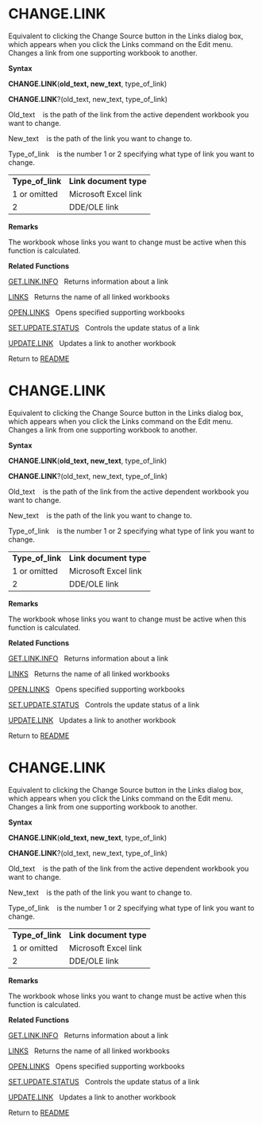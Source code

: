 # CHANGE.LINK

Equivalent to clicking the Change Source button in the Links dialog box,
which appears when you click the Links command on the Edit menu. Changes
a link from one supporting workbook to another.

**Syntax**

**CHANGE.LINK**(**old\_text, new\_text**, type\_of\_link)

**CHANGE.LINK**?(old\_text, new\_text, type\_of\_link)

Old\_text&nbsp;&nbsp;&nbsp;&nbsp;is the path of the link from the active
dependent workbook you want to change.

New\_text&nbsp;&nbsp;&nbsp;&nbsp;is the path of the link you want to
change to.

Type\_of\_link&nbsp;&nbsp;&nbsp;&nbsp;is the number 1 or 2 specifying
what type of link you want to change.

|                    |                        |
| ------------------ | ---------------------- |
| **Type\_of\_link** | **Link document type** |
| 1 or omitted       | Microsoft Excel link   |
| 2                  | DDE/OLE link           |

**Remarks**

The workbook whose links you want to change must be active when this
function is calculated.

**Related Functions**

[GET.LINK.INFO](GET.LINK.INFO.md)&nbsp;&nbsp;&nbsp;Returns information about a link

[LINKS](LINKS.md)&nbsp;&nbsp;&nbsp;Returns the name of all linked workbooks

[OPEN.LINKS](OPEN.LINKS.md)&nbsp;&nbsp;&nbsp;Opens specified supporting workbooks

[SET.UPDATE.STATUS](SET.UPDATE.STATUS.md)&nbsp;&nbsp;&nbsp;Controls the update status of a link

[UPDATE.LINK](UPDATE.LINK.md)&nbsp;&nbsp;&nbsp;Updates a link to another workbook



Return to [README](README.md#C)

# CHANGE.LINK

Equivalent to clicking the Change Source button in the Links dialog box,
which appears when you click the Links command on the Edit menu. Changes
a link from one supporting workbook to another.

**Syntax**

**CHANGE.LINK**(**old\_text, new\_text**, type\_of\_link)

**CHANGE.LINK**?(old\_text, new\_text, type\_of\_link)

Old\_text&nbsp;&nbsp;&nbsp;&nbsp;is the path of the link from the active
dependent workbook you want to change.

New\_text&nbsp;&nbsp;&nbsp;&nbsp;is the path of the link you want to
change to.

Type\_of\_link&nbsp;&nbsp;&nbsp;&nbsp;is the number 1 or 2 specifying
what type of link you want to change.

|                    |                        |
| ------------------ | ---------------------- |
| **Type\_of\_link** | **Link document type** |
| 1 or omitted       | Microsoft Excel link   |
| 2                  | DDE/OLE link           |

**Remarks**

The workbook whose links you want to change must be active when this
function is calculated.

**Related Functions**

[GET.LINK.INFO](GET.LINK.INFO.md)&nbsp;&nbsp;&nbsp;Returns information about a link

[LINKS](LINKS.md)&nbsp;&nbsp;&nbsp;Returns the name of all linked workbooks

[OPEN.LINKS](OPEN.LINKS.md)&nbsp;&nbsp;&nbsp;Opens specified supporting workbooks

[SET.UPDATE.STATUS](SET.UPDATE.STATUS.md)&nbsp;&nbsp;&nbsp;Controls the update status of a link

[UPDATE.LINK](UPDATE.LINK.md)&nbsp;&nbsp;&nbsp;Updates a link to another workbook



Return to [README](README.md#C)

# CHANGE.LINK

Equivalent to clicking the Change Source button in the Links dialog box,
which appears when you click the Links command on the Edit menu. Changes
a link from one supporting workbook to another.

**Syntax**

**CHANGE.LINK**(**old\_text, new\_text**, type\_of\_link)

**CHANGE.LINK**?(old\_text, new\_text, type\_of\_link)

Old\_text&nbsp;&nbsp;&nbsp;&nbsp;is the path of the link from the active
dependent workbook you want to change.

New\_text&nbsp;&nbsp;&nbsp;&nbsp;is the path of the link you want to
change to.

Type\_of\_link&nbsp;&nbsp;&nbsp;&nbsp;is the number 1 or 2 specifying
what type of link you want to change.

|                    |                        |
| ------------------ | ---------------------- |
| **Type\_of\_link** | **Link document type** |
| 1 or omitted       | Microsoft Excel link   |
| 2                  | DDE/OLE link           |

**Remarks**

The workbook whose links you want to change must be active when this
function is calculated.

**Related Functions**

[GET.LINK.INFO](GET.LINK.INFO.md)&nbsp;&nbsp;&nbsp;Returns information about a link

[LINKS](LINKS.md)&nbsp;&nbsp;&nbsp;Returns the name of all linked workbooks

[OPEN.LINKS](OPEN.LINKS.md)&nbsp;&nbsp;&nbsp;Opens specified supporting workbooks

[SET.UPDATE.STATUS](SET.UPDATE.STATUS.md)&nbsp;&nbsp;&nbsp;Controls the update status of a link

[UPDATE.LINK](UPDATE.LINK.md)&nbsp;&nbsp;&nbsp;Updates a link to another workbook



Return to [README](README.md#C)

